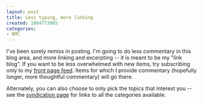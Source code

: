 ```yaml
--- 
layout: post
title: Less typing, more linking
created: 1084773985
categories: 
- BMC
---
```

I've been sorely remiss in posting. I'm going to do less commentary in this blog area, and more linking and excerpting -- it is meant to be my "link blog". If you want to be less overwhelmed with new items, try subscribing only to my <a href="http://www.bmannconsulting.com/node/feed" title="B. Mann Consulting RSS Feed - Main page">front page feed</a>. Items for which I provide commentary (hopefully longer, more thoughtful commentary) will go there.

Alternately, you can also choose to only pick the topics that interest you -- see the <a href="http://www.bmannconsulting.com/syndication" title="All syndicated feeds at B. Mann Consulting">syndication page</a> for links to all the categories available.
